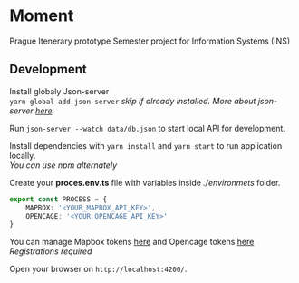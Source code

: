 # Moment

Prague Itenerary prototype
Semester project for Information Systems (INS)

## Development

Install globaly Json-server  
`yarn global add json-server`
*skip if already installed. More about json-server [here](https://github.com/typicode/json-server).*

Run `json-server --watch data/db.json` to start local API for development.

Install dependencies with `yarn install` and `yarn start` to run application locally.  
*You can use npm alternately*

Create your **proces.env.ts** file with variables inside *./environmets* folder.

```ts
export const PROCESS = {
	MAPBOX: '<YOUR_MAPBOX_API_KEY>',
	OPENCAGE: '<YOUR_OPENCAGE_API_KEY>'
}
```

You can manage Mapbox tokens [here](https://account.mapbox.com/auth/signin/?route-to=%22/access-tokens/%22) and Opencage tokens [here](https://opencagedata.com/api)  
*Registrations required*

Open your browser on `http://localhost:4200/`.